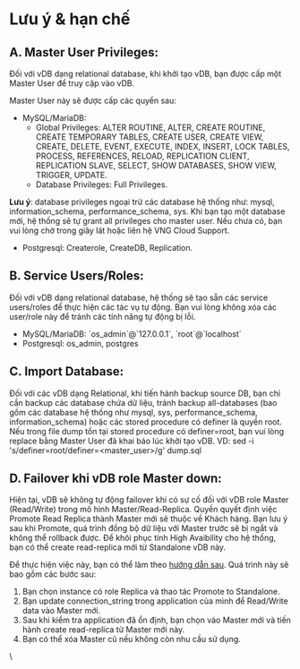 # Lưu ý & hạn chế

## A. Master User Privileges: 

Đối với vDB dạng relational database, khi khởi tạo vDB, bạn được cấp một Master User để truy cập vào vDB.

Master User này sẽ được cấp các quyền sau:

* MySQL/MariaDB:
  * Global Privileges: ALTER ROUTINE, ALTER, CREATE ROUTINE, CREATE TEMPORARY TABLES, CREATE USER, CREATE VIEW, CREATE, DELETE, EVENT, EXECUTE, INDEX, INSERT, LOCK TABLES, PROCESS, REFERENCES, RELOAD, REPLICATION CLIENT, REPLICATION SLAVE, SELECT, SHOW DATABASES, SHOW VIEW, TRIGGER, UPDATE.
  * Database Privileges: Full Privileges.

**Lưu ý**: database privileges ngoại trừ các database hệ thống như: mysql, information\_schema, performance\_schema, sys. Khi bạn tạo một database mới, hệ thống sẽ tự grant all privileges cho master user. Nếu chưa có, bạn vui lòng chờ trong giây lát hoặc liên hệ VNG Cloud Support.

* Postgresql: Createrole, CreateDB, Replication.

## B. Service Users/Roles: 

Đối với vDB dạng relational database, hệ thống sẽ tạo sẵn các service users/roles để thực hiện các tác vụ tự động. Bạn vui lòng không xóa các user/role này để tránh các tính năng tự động bị lỗi.

* MySQL/MariaDB: \`os\_admin\`@\`127.0.0.1\`, \`root\`@\`localhost\`
* Postgresql: os\_admin, postgres

## C. Import Database: 

Đối với các vDB dạng Relational, khi tiến hành backup source DB, bạn chỉ cần backup các database chứa dữ liệu, tránh backup all-databases (bao gồm các database hệ thống như mysql, sys, performance\_schema, information\_schema) hoặc các stored procedure có definer là quyền root. Nếu trong file dump tồn tại stored procedure có definer=root, bạn vui lòng replace bằng Master User đã khai báo lúc khởi tạo vDB. VD: sed -i 's/definer=root/definer=\<master\_user>/g' dump.sql

## D. Failover khi vDB role Master down: 

Hiện tại, vDB sẽ không tự động failover khi có sự cố đối với vDB role Master (Read/Write) trong mô hình Master/Read-Replica. Quyền quyết định việc Promote Read Replica thành Master mới sẽ thuộc về Khách hàng. Bạn lưu ý sau khi Promote, quá trình đồng bộ dữ liệu với Master trước sẽ bị ngắt và không thể rollback được. Để khôi phục tính High Avaibility cho hệ thống, bạn có thể create read-replica mới từ Standalone vDB này.

Để thực hiện việc này, bạn có thể làm theo [hướng dẫn sau](https://docs.vngcloud.vn/pages/viewpage.action?pageId=31555997). Quá trình này sẽ bao gồm các bước sau:

1. Bạn chọn instance có role Replica và thao tác Promote to Standalone.
2. Bạn update connection\_string trong application của mình để Read/Write data vào Master mới.
3. Sau khi kiểm tra application đã ổn định, bạn chọn vào Master mới và tiến hành create read-replica từ Master mới này.
4. Bạn có thể xóa Master cũ nếu không còn nhu cầu sử dụng.

\
